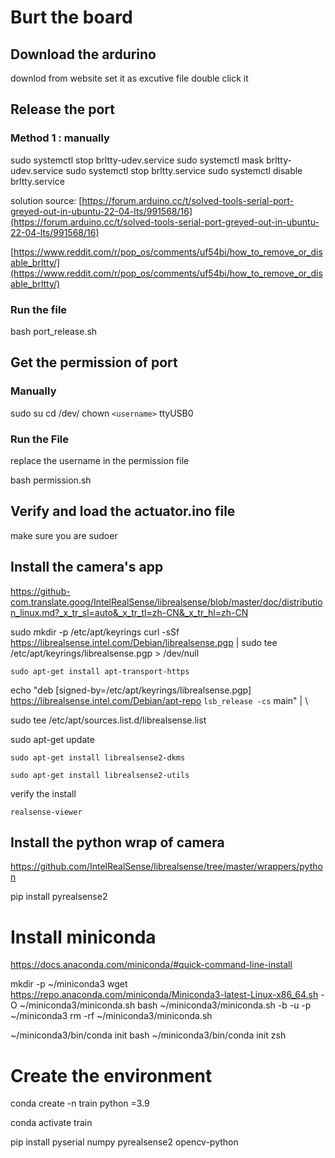 # Burt the board

## Download the ardurino

 downlod from website
 set it as excutive file
 double click it

## Release the port

### Method 1 : manually

sudo systemctl stop brltty-udev.service
sudo systemctl mask brltty-udev.service
sudo systemctl stop brltty.service
sudo systemctl disable brltty.service

solution source:
[https://forum.arduino.cc/t/solved-tools-serial-port-greyed-out-in-ubuntu-22-04-lts/991568/16](https://forum.arduino.cc/t/solved-tools-serial-port-greyed-out-in-ubuntu-22-04-lts/991568/16)

[https://www.reddit.com/r/pop_os/comments/uf54bi/how_to_remove_or_disable_brltty/](https://www.reddit.com/r/pop_os/comments/uf54bi/how_to_remove_or_disable_brltty/)

### Run the file

bash port_release.sh

## Get the permission of port

### Manually

sudo su
cd /dev/
chown `<username>` ttyUSB0

### Run the File

replace the username in the permission file

bash permission.sh

## Verify and load the actuator.ino file

make sure you are sudoer

## Install the camera's app

https://github-com.translate.goog/IntelRealSense/librealsense/blob/master/doc/distribution_linux.md?_x_tr_sl=auto&_x_tr_tl=zh-CN&_x_tr_hl=zh-CN

sudo mkdir -p /etc/apt/keyrings
curl -sSf https://librealsense.intel.com/Debian/librealsense.pgp | sudo tee /etc/apt/keyrings/librealsense.pgp > /dev/null

`sudo apt-get install apt-transport-https`

echo "deb [signed-by=/etc/apt/keyrings/librealsense.pgp] https://librealsense.intel.com/Debian/apt-repo `lsb_release -cs` main" | \

sudo tee /etc/apt/sources.list.d/librealsense.list

sudo apt-get update

`sudo apt-get install librealsense2-dkms`

`sudo apt-get install librealsense2-utils`

 verify the install

`realsense-viewer`

## Install the python wrap of camera

https://github.com/IntelRealSense/librealsense/tree/master/wrappers/python

pip install pyrealsense2

# Install miniconda

https://docs.anaconda.com/miniconda/#quick-command-line-install

mkdir -p ~/miniconda3
wget https://repo.anaconda.com/miniconda/Miniconda3-latest-Linux-x86_64.sh -O ~/miniconda3/miniconda.sh
bash ~/miniconda3/miniconda.sh -b -u -p ~/miniconda3
rm -rf ~/miniconda3/miniconda.sh

~/miniconda3/bin/conda init bash
~/miniconda3/bin/conda init zsh

# Create the environment

conda create -n train python =3.9

conda activate train

pip install pyserial numpy pyrealsense2 opencv-python
